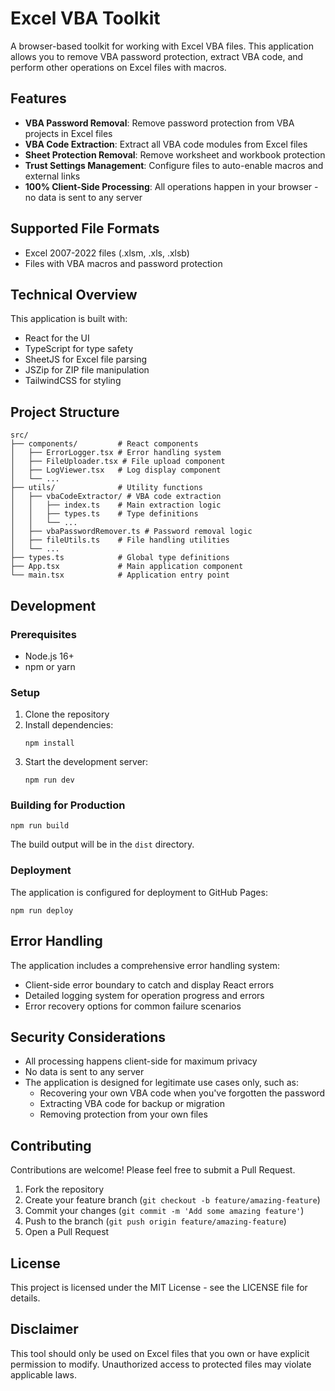 # Excel VBA Toolkit

A browser-based toolkit for working with Excel VBA files. This application allows you to remove VBA password protection, extract VBA code, and perform other operations on Excel files with macros.

## Features

- **VBA Password Removal**: Remove password protection from VBA projects in Excel files
- **VBA Code Extraction**: Extract all VBA code modules from Excel files
- **Sheet Protection Removal**: Remove worksheet and workbook protection
- **Trust Settings Management**: Configure files to auto-enable macros and external links
- **100% Client-Side Processing**: All operations happen in your browser - no data is sent to any server

## Supported File Formats

- Excel 2007-2022 files (.xlsm, .xls, .xlsb)
- Files with VBA macros and password protection

## Technical Overview

This application is built with:

- React for the UI
- TypeScript for type safety
- SheetJS for Excel file parsing
- JSZip for ZIP file manipulation
- TailwindCSS for styling

## Project Structure

```
src/
├── components/         # React components
│   ├── ErrorLogger.tsx # Error handling system
│   ├── FileUploader.tsx # File upload component
│   ├── LogViewer.tsx   # Log display component
│   └── ...
├── utils/              # Utility functions
│   ├── vbaCodeExtractor/ # VBA code extraction
│   │   ├── index.ts    # Main extraction logic
│   │   ├── types.ts    # Type definitions
│   │   └── ...
│   ├── vbaPasswordRemover.ts # Password removal logic
│   ├── fileUtils.ts    # File handling utilities
│   └── ...
├── types.ts            # Global type definitions
├── App.tsx             # Main application component
└── main.tsx            # Application entry point
```

## Development

### Prerequisites

- Node.js 16+
- npm or yarn

### Setup

1. Clone the repository
2. Install dependencies:
   ```
   npm install
   ```
3. Start the development server:
   ```
   npm run dev
   ```

### Building for Production

```
npm run build
```

The build output will be in the `dist` directory.

### Deployment

The application is configured for deployment to GitHub Pages:

```
npm run deploy
```

## Error Handling

The application includes a comprehensive error handling system:

- Client-side error boundary to catch and display React errors
- Detailed logging system for operation progress and errors
- Error recovery options for common failure scenarios

## Security Considerations

- All processing happens client-side for maximum privacy
- No data is sent to any server
- The application is designed for legitimate use cases only, such as:
  - Recovering your own VBA code when you've forgotten the password
  - Extracting VBA code for backup or migration
  - Removing protection from your own files

## Contributing

Contributions are welcome! Please feel free to submit a Pull Request.

1. Fork the repository
2. Create your feature branch (`git checkout -b feature/amazing-feature`)
3. Commit your changes (`git commit -m 'Add some amazing feature'`)
4. Push to the branch (`git push origin feature/amazing-feature`)
5. Open a Pull Request

## License

This project is licensed under the MIT License - see the LICENSE file for details.

## Disclaimer

This tool should only be used on Excel files that you own or have explicit permission to modify. Unauthorized access to protected files may violate applicable laws. 